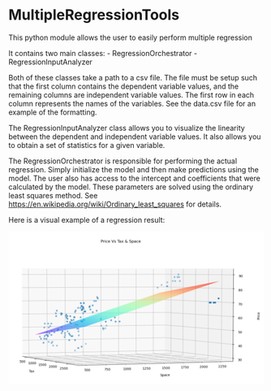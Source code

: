 # MultipleRegressionTools
This python module allows the user to easily perform multiple regression

It contains two main classes:
    - RegressionOrchestrator
    - RegressionInputAnalyzer
    
Both of these classes take a path to a csv file. The file must be setup such that the first column contains the dependent variable values, and the remaining columns are independent variable values. The first row in each column represents the names of the variables. See the data.csv file for an example of the formatting.

The RegressionInputAnalyzer class allows you to visualize the linearity between the dependent and independent variable values. It also allows you to obtain a set of statistics for a given variable.

The RegressionOrchestrator is responsible for performing the actual regression. Simply initialize the model and then make predictions using the model. The user also has access to the intercept and coefficients that were calculated by the model. These parameters are solved using the ordinary least squares method. See https://en.wikipedia.org/wiki/Ordinary_least_squares for details.

Here is a visual example of a regression result:

![VisualizationExample](./examples/VisualizationExample.png)
